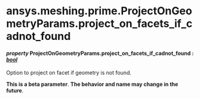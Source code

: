 <a id="ansys-meshing-prime-projectongeometryparams-project-on-facets-if-cadnot-found"></a>

# ansys.meshing.prime.ProjectOnGeometryParams.project_on_facets_if_cadnot_found

<a id="ansys.meshing.prime.ProjectOnGeometryParams.project_on_facets_if_cadnot_found"></a>

#### *property* ProjectOnGeometryParams.project_on_facets_if_cadnot_found *: [bool](https://docs.python.org/3.11/library/functions.html#bool)*

Option to project on facet if geometry is not found.

**This is a beta parameter**. **The behavior and name may change in the future**.

<!-- !! processed by numpydoc !! -->
